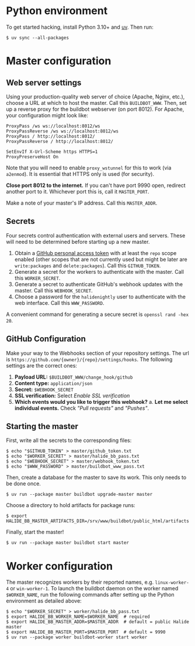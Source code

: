 # Python environment

To get started hacking, install Python 3.10+ and [uv]. Then run:

```console
$ uv sync --all-packages
```

# Master configuration

## Web server settings

Using your production-quality web server of choice (Apache, Nginx, etc.), choose
a URL at which to host the master. Call this `BUILDBOT_WWW`. Then, set up a
reverse proxy for the buildbot webserver (on port 8012). For Apache, your
configuration might look like:

```
ProxyPass /ws ws://localhost:8012/ws
ProxyPassReverse /ws ws://localhost:8012/ws
ProxyPass / http://localhost:8012/
ProxyPassReverse / http://localhost:8012/

SetEnvIf X-Url-Scheme https HTTPS=1
ProxyPreserveHost On
```

Note that you will need to enable `proxy_wstunnel` for this to work (via
`a2enmod`). It is essential that HTTPS only is used (for security).

**Close port 8012 to the internet.** If you can't have port 9990 open, redirect
another port to it. Whichever port this is, call it `MASTER_PORT`.

Make a note of your master's IP address. Call this `MASTER_ADDR`.

## Secrets

Four secrets control authentication with external users and servers. These will
need to be determined before starting up a new master.

1. Obtain a [GitHub personal access token](https://github.com/settings/tokens)
   with at least the `repo` scope enabled (other scopes that are not currently
   used but might be later are `write:packages` and `delete:packages`). Call
   this `GITHUB_TOKEN`.
2. Generate a secret for the workers to authenticate with the master. Call this
   `WORKER_SECRET`.
3. Generate a secret to authenticate GitHub's webhook updates with the master.
   Call this `WEBHOOK_SECRET`.
4. Choose a password for the `halidenightly` user to authenticate with the web
   interface. Call this `WWW_PASSWORD`.

A convenient command for generating a secure secret is `openssl rand -hex 20`.

## GitHub Configuration

Make your way to the Webhooks section of your repository settings. The url is
`https://github.com/{owner}/{repo}/settings/hooks`. The following settings are
the correct ones:

1. **Payload URL:** `$BUILDBOT_WWW/change_hook/github`
2. **Content type:** `application/json`
3. **Secret:** `$WEBHOOK_SECRET`
4. **SSL verification:** Select _Enable SSL verification_
5. **Which events would you like to trigger this webhook?**
   a. **Let me select individual events.** Check _"Pull requests"_
   and _"Pushes"_.

## Starting the master

First, write all the secrets to the corresponding files:

```console
$ echo "$GITHUB_TOKEN" > master/github_token.txt
$ echo "$WORKER_SECRET" > master/halide_bb_pass.txt
$ echo "$WEBHOOK_SECRET" > master/webhook_token.txt
$ echo "$WWW_PASSWORD" > master/buildbot_www_pass.txt
```

Then, create a database for the master to save its work. This only needs to be
done once.

```console
$ uv run --package master buildbot upgrade-master master
```

Choose a directory to hold artifacts for package runs:

```console
$ export HALIDE_BB_MASTER_ARTIFACTS_DIR=/srv/www/buildbot/public_html/artifacts
```

Finally, start the master!

```console
$ uv run --package master buildbot start master
```

# Worker configuration

The master recognizes workers by their reported names, e.g. `linux-worker-4`
or `win-worker-1`. To launch the buildbot daemon on the worker named
`$WORKER_NAME`, run the following commands after setting up the Python
environment as detailed above:

```console
$ echo "$WORKER_SECRET" > worker/halide_bb_pass.txt
$ export HALIDE_BB_WORKER_NAME=$WORKER_NAME  # required
$ export HALIDE_BB_MASTER_ADDR=$MASTER_ADDR  # default = public Halide master
$ export HALIDE_BB_MASTER_PORT=$MASTER_PORT  # default = 9990
$ uv run --package worker buildbot-worker start worker
```

[uv]: https://docs.astral.sh/uv
